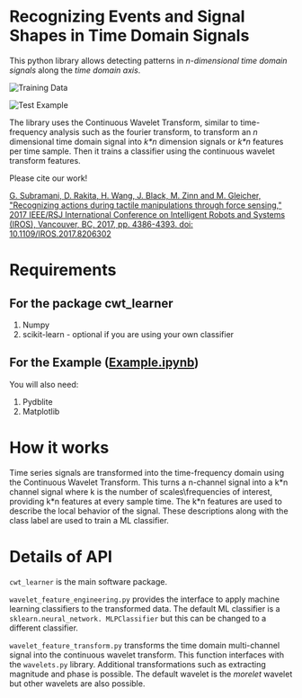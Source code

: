 # Recognizing Events and Signal Shapes in Time Domain Signals
This python library allows detecting patterns in *n-dimensional
time domain signals*
along the *time domain axis*.

![Training Data](https://github.com/gsubramani/SignalRecognition/blob/master/training_data_fig.png "Training Data")

![Test Example](https://github.com/gsubramani/SignalRecognition/blob/master/test_example_fig.png "Test Example")


The library uses the Continuous Wavelet Transform, similar to time-frequency 
 analysis such as the fourier transform, to transform an *n* dimensional
time domain signal into *k\*n* dimension signals or *k\*n* features per
time sample. Then it trains a classifier using the continuous wavelet transform
features. 

Please cite our work!

[ G. Subramani, D. Rakita, H. Wang, J. Black, M. Zinn and M. Gleicher, 
"Recognizing actions during tactile manipulations through force sensing," 2017 IEEE/RSJ International Conference on Intelligent Robots and Systems (IROS), Vancouver, BC, 2017, pp. 4386-4393. doi: 10.1109/IROS.2017.8206302
](https://ieeexplore.ieee.org/abstract/document/8206302/)

# Requirements
## For the package cwt_learner
1. Numpy
1. scikit-learn - optional if you are using your own classifier

## For the Example ([Example.ipynb](https://github.com/gsubramani/SignalRecognition/blob/master/example.ipynb))
You will also need: 
1. Pydblite
1. Matplotlib

# How it works
Time series signals are transformed into the time-frequency domain using
the Continuous Wavelet Transform. This turns a n-channel signal into a k\*n channel 
signal where k is the number of scales\frequencies of interest, providing
 k\*n features at every sample time. The k\*n features are used to describe
the local behavior of the signal. These descriptions along with the class label are used
to train a ML classifier.


# Details of API
`cwt_learner` is the main software package.

`wavelet_feature_engineering.py` provides the interface to
apply machine learning classifiers to the transformed data. The 
default ML classifier is a `sklearn.neural_network. MLPClassifier`
but this can be changed to a different classifier. 

`wavelet_feature_transform.py` transforms the time domain multi-channel
 signal into the continuous wavelet transform. This function 
interfaces with the `wavelets.py` library. Additional transformations
 such as extracting magnitude and phase is possible. The default wavelet
 is the *morelet* wavelet but other wavelets are also possible. 




